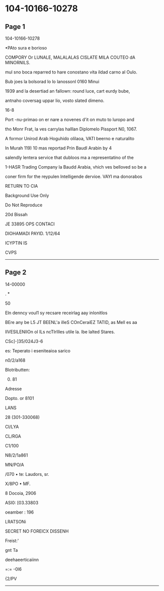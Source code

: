 # 104-10166-10278

## Page 1

104-10166-10278

•PAto sura e borioso

COMPORY Or LUNALE, MALALALAS CISLATE MILA COUTEO dA MINORNILS.

mul sno boca reparred to hare conostano vita ildad carno al Oulo.

Bub joes la bolsorad lo lo lanossonl 0160 Minui

1939 and la desertiad an fallown: round luce, cart eurdy bube,

antnaho coversag uppar lio, vosto slated dimeno.

16-8

Port -nu-primao on er nare a novenes d'it on muto to luropo and

tho Monr Frat, la ves carrylas halllan Diplomelo Pissport N0, 1067.

A formor Unirod Arab Hoguhido olilaoa, VATI beerno e naturalito

In Murah 119) 10 mas reportad Prin Baudl Arabin by 4

salendly lentera service that dubloos ma a representatino of the

1-HASR Trading Company la Baudd Arabia, vhich ves belloved so be a

coner firm for the reypulen Intelligende dervioe. VAYI ma donorabos

RETURN TO CIA

Background Use Only

Do Not Reproduce

20d Bissah

JE 33895 OPS CONTACI

DIOHAMADI PAYID. 1/12/64

ICYPTIN IS

CVPS

---

## Page 2

14-00000

. *

50

Eln denncy voul1 sy recsare receirlag aay inlonitlos

BEre any be L5 JT BEENL'a illeS COnCeraiEZ TATID, as Mell es aa

IIVESILENIIOn oI ILs ncTIrIIles utile la. lbe lalted Stares.

CSc]-]35/024J3-6

es: Teperato i eseniteaioa sarico

n0/2/a168

Blotributten:

0. 81

Adresse

Dopto. or 8101

LANS

28 (301-330068)

CI/LYA

CL/RGA

C1/100

N8/2/1a861

MN/PO/A

/070 • te: Laudors, sr.

X/8PO • MF.

8 Docoia, 2906

ASI0: [03.33803

oeamber : 196

LRATSONi

SECRET NO FOREICX DISSENH

Freist:'

gnt Ta

deehaeerticaiinn

=:= -0l6

{2/PV

---

